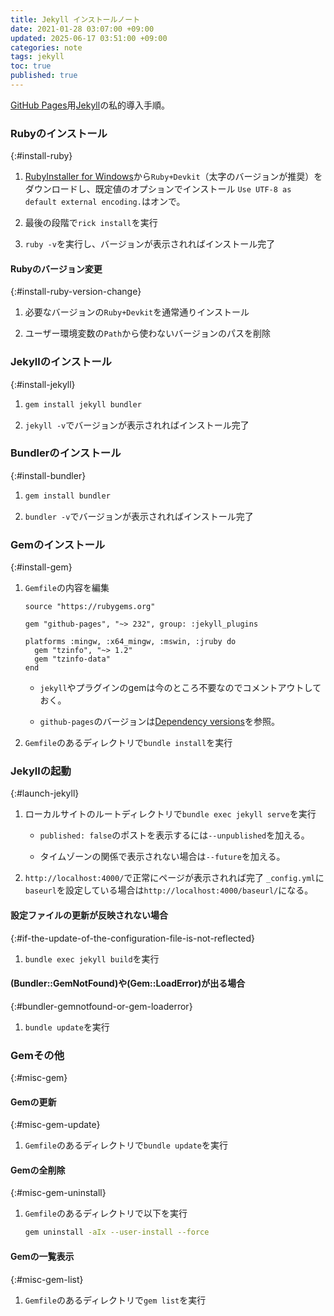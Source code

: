 ```yaml
---
title: Jekyll インストールノート
date: 2021-01-28 03:07:00 +09:00
updated: 2025-06-17 03:51:00 +09:00
categories: note
tags: jekyll
toc: true
published: true
---
```

[GitHub Pages](https://docs.github.com/ja/pages)用[Jekyll](https://jekyllrb.com/)の私的導入手順。

### Rubyのインストール
{:#install-ruby}

01. [RubyInstaller for Windows](https://rubyinstaller.org/downloads/)から`Ruby+Devkit`（太字のバージョンが推奨）をダウンロードし、既定値のオプションでインストール
    `Use UTF-8 as default external encoding.`はオンで。

02. 最後の段階で`rick install`を実行

03. `ruby -v`を実行し、バージョンが表示されればインストール完了

#### Rubyのバージョン変更
{:#install-ruby-version-change}

01. 必要なバージョンの`Ruby+Devkit`を通常通りインストール

02. ユーザー環境変数の`Path`から使わないバージョンのパスを削除

### Jekyllのインストール
{:#install-jekyll}

01. ```bash
    gem install jekyll bundler
    ```

02. `jekyll -v`でバージョンが表示されればインストール完了

### Bundlerのインストール
{:#install-bundler}

01. ```bash
    gem install bundler
    ```

02. `bundler -v`でバージョンが表示されればインストール完了

### Gemのインストール
{:#install-gem}

01. `Gemfile`の内容を編集

    ```gems
    source "https://rubygems.org"

    gem "github-pages", "~> 232", group: :jekyll_plugins

    platforms :mingw, :x64_mingw, :mswin, :jruby do
      gem "tzinfo", "~> 1.2"
      gem "tzinfo-data"
    end
    ```

    * `jekyll`やプラグインのgemは今のところ不要なのでコメントアウトしておく。

    * `github-pages`のバージョンは[Dependency versions](https://pages.github.com/versions/)を参照。

01. `Gemfile`のあるディレクトリで`bundle install`を実行

### Jekyllの起動
{:#launch-jekyll}

01. ローカルサイトのルートディレクトリで`bundle exec jekyll serve`を実行

    * `published: false`のポストを表示するには`--unpublished`を加える。

    * タイムゾーンの関係で表示されない場合は`--future`を加える。

03. `http://localhost:4000/`で正常にページが表示されれば完了
    `_config.yml`に`baseurl`を設定している場合は`http://localhost:4000/baseurl/`になる。

#### 設定ファイルの更新が反映されない場合
{:#if-the-update-of-the-configuration-file-is-not-reflected}

01. `bundle exec jekyll build`を実行

#### (Bundler::GemNotFound)や(Gem::LoadError)が出る場合
{:#bundler-gemnotfound-or-gem-loaderror}

01. `bundle update`を実行

### Gemその他
{:#misc-gem}

#### Gemの更新
{:#misc-gem-update}

01. `Gemfile`のあるディレクトリで`bundle update`を実行

#### Gemの全削除
{:#misc-gem-uninstall}

01. `Gemfile`のあるディレクトリで以下を実行

    ```bash
    gem uninstall -aIx --user-install --force
    ```

#### Gemの一覧表示
{:#misc-gem-list}

01. `Gemfile`のあるディレクトリで`gem list`を実行
